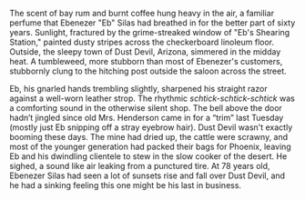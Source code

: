 The scent of bay rum and burnt coffee hung heavy in the air, a familiar perfume that Ebenezer "Eb" Silas had breathed in for the better part of sixty years. Sunlight, fractured by the grime-streaked window of "Eb's Shearing Station," painted dusty stripes across the checkerboard linoleum floor. Outside, the sleepy town of Dust Devil, Arizona, simmered in the midday heat. A tumbleweed, more stubborn than most of Ebenezer's customers, stubbornly clung to the hitching post outside the saloon across the street.

Eb, his gnarled hands trembling slightly, sharpened his straight razor against a well-worn leather strop. The rhythmic *schtick-schtick-schtick* was a comforting sound in the otherwise silent shop. The bell above the door hadn’t jingled since old Mrs. Henderson came in for a “trim” last Tuesday (mostly just Eb snipping off a stray eyebrow hair). Dust Devil wasn't exactly booming these days. The mine had dried up, the cattle were scrawny, and most of the younger generation had packed their bags for Phoenix, leaving Eb and his dwindling clientele to stew in the slow cooker of the desert. He sighed, a sound like air leaking from a punctured tire. At 78 years old, Ebenezer Silas had seen a lot of sunsets rise and fall over Dust Devil, and he had a sinking feeling this one might be his last in business.
